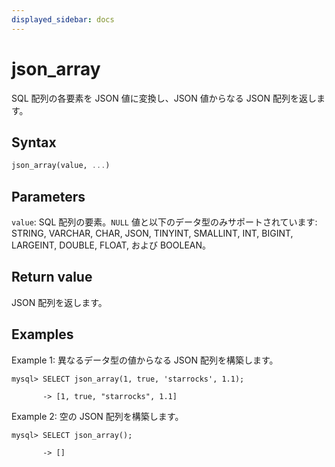 ```yaml
---
displayed_sidebar: docs
---
```


# json_array

SQL 配列の各要素を JSON 値に変換し、JSON 値からなる JSON 配列を返します。

## Syntax

```Haskell
json_array(value, ...)
```

## Parameters

`value`: SQL 配列の要素。`NULL` 値と以下のデータ型のみサポートされています: STRING, VARCHAR, CHAR, JSON, TINYINT, SMALLINT, INT, BIGINT, LARGEINT, DOUBLE, FLOAT, および BOOLEAN。

## Return value

JSON 配列を返します。

## Examples

Example 1: 異なるデータ型の値からなる JSON 配列を構築します。

```plaintext
mysql> SELECT json_array(1, true, 'starrocks', 1.1);

       -> [1, true, "starrocks", 1.1]
```

Example 2: 空の JSON 配列を構築します。

```plaintext
mysql> SELECT json_array();

       -> []
```